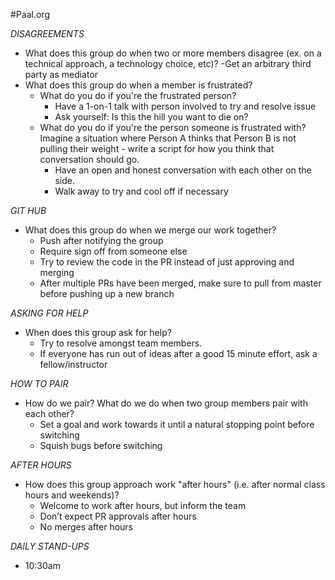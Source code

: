 #Paal.org

*DISAGREEMENTS*
* What does this group do when two or more members disagree (ex. on a technical approach, a technology choice, etc)?
  -Get an arbitrary third party as mediator
* What does this group do when a member is frustrated?
  - What do you do if you're the frustrated person?
      + Have a 1-on-1 talk with person involved to try and resolve issue
      + Ask yourself: Is this the hill you want to die on?
  - What do you do if you're the person someone is frustrated with? Imagine a situation where Person A thinks that Person B is not pulling their weight - write a script for how you think that conversation should go.
      + Have an open and honest conversation with each other on the side.
      + Walk away to try and cool off if necessary

*GIT HUB*
* What does this group do when we merge our work together?
  - Push after notifying the group
  - Require sign off from someone else
  - Try to review the code in the PR instead of just approving and merging
  - After multiple PRs have been merged, make sure to pull from master before pushing up a new branch

*ASKING FOR HELP*
* When does this group ask for help?
  - Try to resolve amongst team members.
  - If everyone has run out of ideas after a good 15 minute effort, ask a fellow/instructor

*HOW TO PAIR*
* How do we pair? What do we do when two group members pair with each other?
  - Set a goal and work towards it until a natural stopping point before switching
  - Squish bugs before switching

*AFTER HOURS*
* How does this group approach work "after hours" (i.e. after normal class hours and weekends)?
  - Welcome to work after hours, but inform the team
  - Don’t expect PR approvals after hours
  - No merges after hours

*DAILY STAND-UPS*
* 10:30am
